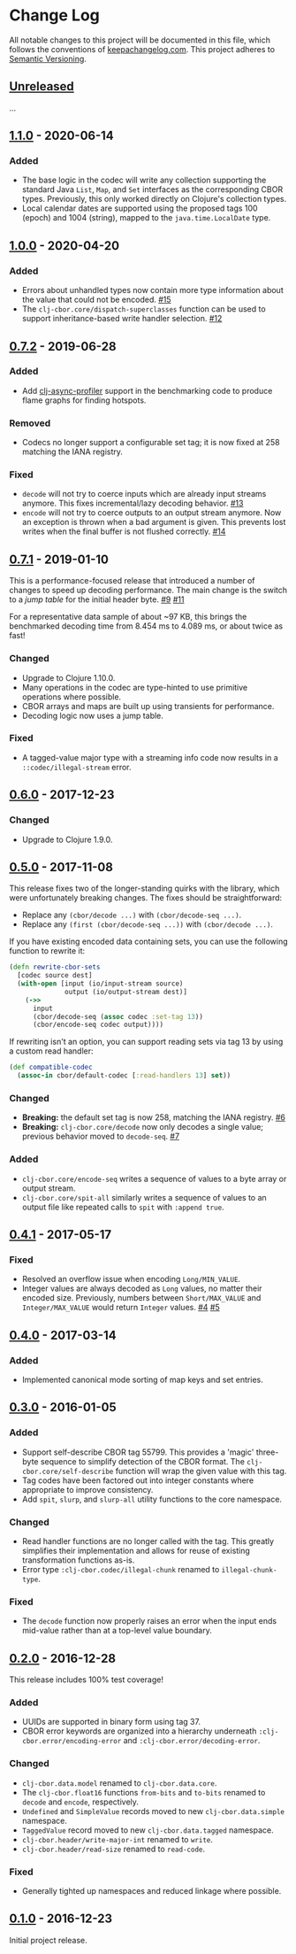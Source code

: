 Change Log
==========

All notable changes to this project will be documented in this file, which
follows the conventions of [keepachangelog.com](http://keepachangelog.com/).
This project adheres to [Semantic Versioning](http://semver.org/).


## [Unreleased]

...


## [1.1.0] - 2020-06-14

### Added
- The base logic in the codec will write any collection supporting the standard
  Java `List`, `Map`, and `Set` interfaces as the corresponding CBOR types.
  Previously, this only worked directly on Clojure's collection types.
- Local calendar dates are supported using the proposed tags 100 (epoch) and
  1004 (string), mapped to the `java.time.LocalDate` type.


## [1.0.0] - 2020-04-20

### Added
- Errors about unhandled types now contain more type information about the
  value that could not be encoded.
  [#15](https://github.com/greglook/clj-cbor/pull/15)
- The `clj-cbor.core/dispatch-superclasses` function can be used to support
  inheritance-based write handler selection.
  [#12](https://github.com/greglook/clj-cbor/issues/12)


## [0.7.2] - 2019-06-28

### Added
- Add [clj-async-profiler](https://github.com/clojure-goes-fast/clj-async-profiler)
  support in the benchmarking code to produce flame graphs for finding hotspots.

### Removed
- Codecs no longer support a configurable set tag; it is now fixed at 258
  matching the IANA registry.

### Fixed
- `decode` will not try to coerce inputs which are already input streams
  anymore. This fixes incremental/lazy decoding behavior.
  [#13](https://github.com/greglook/clj-cbor/issues/13)
- `encode` will not try to coerce outputs to an output stream anymore. Now an
  exception is thrown when a bad argument is given. This prevents lost writes
  when the final buffer is not flushed correctly.
  [#14](https://github.com/greglook/clj-cbor/pull/14)


## [0.7.1] - 2019-01-10

This is a performance-focused release that introduced a number of changes to
speed up decoding performance. The main change is the switch to a _jump table_
for the initial header byte.
[#9](https://github.com/greglook/clj-cbor/issues/9)
[#11](https://github.com/greglook/clj-cbor/pull/11)

For a representative data sample of about ~97 KB, this brings the benchmarked
decoding time from 8.454 ms to 4.089 ms, or about twice as fast!

### Changed
- Upgrade to Clojure 1.10.0.
- Many operations in the codec are type-hinted to use primitive operations where
  possible.
- CBOR arrays and maps are built up using transients for performance.
- Decoding logic now uses a jump table.

### Fixed
- A tagged-value major type with a streaming info code now results in a
  `::codec/illegal-stream` error.


## [0.6.0] - 2017-12-23

### Changed
- Upgrade to Clojure 1.9.0.


## [0.5.0] - 2017-11-08

This release fixes two of the longer-standing quirks with the library, which
were unfortunately breaking changes. The fixes should be straightforward:

- Replace any `(cbor/decode ...)` with `(cbor/decode-seq ...)`.
- Replace any `(first (cbor/decode-seq ...))` with `(cbor/decode ...)`.

If you have existing encoded data containing sets, you can use the following
function to rewrite it:

```clojure
(defn rewrite-cbor-sets
  [codec source dest]
  (with-open [input (io/input-stream source)
              output (io/output-stream dest)]
    (->>
      input
      (cbor/decode-seq (assoc codec :set-tag 13))
      (cbor/encode-seq codec output))))
```

If rewriting isn't an option, you can support reading sets via tag 13 by
using a custom read handler:

```clojure
(def compatible-codec
  (assoc-in cbor/default-codec [:read-handlers 13] set))
```

### Changed
- **Breaking:** the default set tag is now 258, matching the IANA registry.
  [#6](//github.com/greglook/clj-cbor/issues/6)
- **Breaking:** `clj-cbor.core/decode` now only decodes a single value; previous
  behavior moved to `decode-seq`.
  [#7](//github.com/greglook/clj-cbor/issues/7)

### Added
- `clj-cbor.core/encode-seq` writes a sequence of values to a byte array or
  output stream.
- `clj-cbor.core/spit-all` similarly writes a sequence of values to an output
  file like repeated calls to `spit` with `:append true`.


## [0.4.1] - 2017-05-17

### Fixed
- Resolved an overflow issue when encoding `Long/MIN_VALUE`.
- Integer values are always decoded as `Long` values, no matter their encoded
  size. Previously, numbers between `Short/MAX_VALUE` and `Integer/MAX_VALUE`
  would return `Integer` values.
  [#4](https://github.com/greglook/clj-cbor/issues/4)
  [#5](https://github.com/greglook/clj-cbor/pull/5)


## [0.4.0] - 2017-03-14

### Added
- Implemented canonical mode sorting of map keys and set entries.


## [0.3.0] - 2016-01-05

### Added
- Support self-describe CBOR tag 55799. This provides a 'magic' three-byte
  sequence to simplify detection of the CBOR format. The
  `clj-cbor.core/self-describe` function will wrap the given value with this
  tag.
- Tag codes have been factored out into integer constants where appropriate to
  improve consistency.
- Add `spit`, `slurp`, and `slurp-all` utility functions to the core namespace.

### Changed
- Read handler functions are no longer called with the tag. This greatly
  simplifies their implementation and allows for reuse of existing
  transformation functions as-is.
- Error type `:clj-cbor.codec/illegal-chunk` renamed to `illegal-chunk-type`.

### Fixed
- The `decode` function now properly raises an error when the input ends
  mid-value rather than at a top-level value boundary.


## [0.2.0] - 2016-12-28

This release includes 100% test coverage!

### Added
- UUIDs are supported in binary form using tag 37.
- CBOR error keywords are organized into a hierarchy underneath
  `:clj-cbor.error/encoding-error` and `:clj-cbor.error/decoding-error`.

### Changed
- `clj-cbor.data.model` renamed to `clj-cbor.data.core`.
- The `clj-cbor.float16` functions `from-bits` and `to-bits` renamed to
  `decode` and `encode`, respectively.
- `Undefined` and `SimpleValue` records moved to new `clj-cbor.data.simple`
  namespace.
- `TaggedValue` record moved to new `clj-cbor.data.tagged` namespace.
- `clj-cbor.header/write-major-int` renamed to `write`.
- `clj-cbor.header/read-size` renamed to `read-code`.

### Fixed
- Generally tighted up namespaces and reduced linkage where possible.


## [0.1.0] - 2016-12-23

Initial project release.


[Unreleased]: https://github.com/greglook/clj-cbor/compare/1.1.0...HEAD
[1.1.0]: https://github.com/greglook/clj-cbor/compare/1.0.0...1.1.0
[1.0.0]: https://github.com/greglook/clj-cbor/compare/0.7.2...1.0.0
[0.7.2]: https://github.com/greglook/clj-cbor/compare/0.7.1...0.7.2
[0.7.1]: https://github.com/greglook/clj-cbor/compare/0.6.0...0.7.1
[0.6.0]: https://github.com/greglook/clj-cbor/compare/0.5.0...0.6.0
[0.5.0]: https://github.com/greglook/clj-cbor/compare/0.4.1...0.5.0
[0.4.1]: https://github.com/greglook/clj-cbor/compare/0.4.0...0.4.1
[0.4.0]: https://github.com/greglook/clj-cbor/compare/0.3.0...0.4.0
[0.3.0]: https://github.com/greglook/clj-cbor/compare/0.2.0...0.3.0
[0.2.0]: https://github.com/greglook/clj-cbor/compare/0.1.0...0.2.0
[0.1.0]: https://github.com/greglook/clj-cbor/tag/0.1.0
